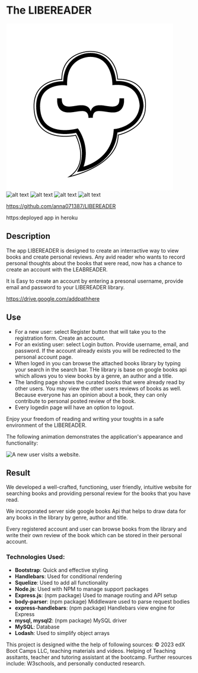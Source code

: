 # The LIBEREADER

![alt text](./public/images/LOGO-01.png)
![alt text](./public/images/)
![alt text](./public/images/)
![alt text](./public/images/)
![alt text](./public/images/)


https://github.com/anna071387/LIBEREADER

https:deployed app in heroku

## Description
The app LIBEREADER is designed to create an interractive way to view books and create personal reviews. 
Any avid reader who wants to record personal thoughts about the books that were read, now has a chance to create an account with the LEABREADER. 

It is Easy to create an account by entering a presonal username, provide email and password to your LIBEREADER library.  





https://drive.google.com/addpathhere
 

## Use
*   For a new user: select Register button that will take you to the registration form. Create an account.
*   For an existing user: select Login button. Provide username, email, and password. If the account already exists you will be redirected to the personal account page. 
*	When loged in you can browse the attached books library by typing your search in the search bar. THe library is base on google books api which allows you to view books by a genre, an author and a title. 
*	The landing page shows the curated books that were already read by other users. You may view the other users reviews of books as well. Because everyone has an opinion about a book, they can only contribute to personal posted review of the book.   
*	Every logedin page will have an option to logout. 
 

Enjoy your freedom of reading and writing your toughts in a safe environment of the LIBEREADER. 

The following animation demonstrates the application's appearance and functionality:

![A new user visits a website.](./public/images/.gif)

## Result
We developed a well-crafted, functioning, user friendly, intuitive website for searching books and providing personal review for the books that you have read. 

We incorporated server side google books Api that helps to draw data for any books in the library by genre, author and title.

Every registered account and user can browse books from the library and write their own review of the book which can be stored in their personal account.

### Technologies Used:

* **Bootstrap**: Quick and effective styling
* **Handlebars**: Used for conditional rendering
* **Squelize**: Used to add all functionality
* **Node.js**: Used with NPM to manage support packages
* **Express.js**: (npm package) Used to manage routing and API setup
* **body-parser**: (npm package) Middleware used to parse request bodies
* **express-handlebars**: (npm package) Handlebars view engine for Express
* **mysql, mysql2**: (npm package) MySQL driver
* **MySQL**: Database
* **Lodash**: Used to simplify object arrays

This project is designed withe the help of following sources: 
© 2023 edX Boot Camps LLC, teaching materials and videos.
Helping of Teaching assitants, teacher and tutoring assistant at the bootcamp. 
Further resources include: W3schools, and personally conducted research.












































